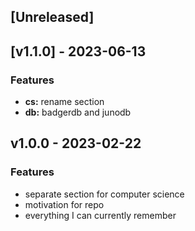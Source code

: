 <a name="unreleased"></a>
## [Unreleased]


<a name="v1.1.0"></a>
## [v1.1.0] - 2023-06-13
### Features
- **cs:** rename section
- **db:** badgerdb and junodb


<a name="v1.0.0"></a>
## v1.0.0 - 2023-02-22
### Features
- separate section for computer science
- motivation for repo
- everything I can currently remember

